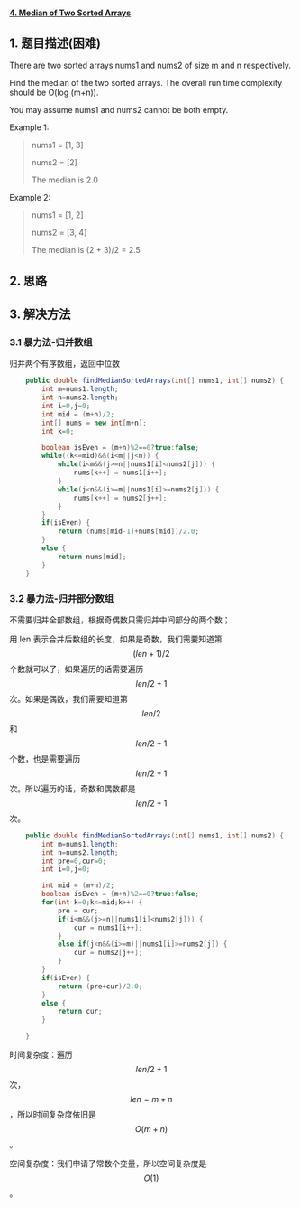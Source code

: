 #### [4. Median of Two Sorted Arrays](https://leetcode-cn.com/problems/median-of-two-sorted-arrays/)

## 1. 题目描述\(困难\)

There are two sorted arrays nums1 and nums2 of size m and n respectively.

Find the median of the two sorted arrays. The overall run time complexity should be O\(log \(m+n\)\).

You may assume nums1 and nums2 cannot be both empty.

Example 1:

> nums1 = \[1, 3\]
>
> nums2 = \[2\]
>
> The median is 2.0

Example 2:

> nums1 = \[1, 2\]
>
> nums2 = \[3, 4\]
>
> The median is \(2 + 3\)/2 = 2.5

## 2. 思路

## 3. 解决方法

### 3.1 暴力法-归并数组

归并两个有序数组，返回中位数

```java
    public double findMedianSortedArrays(int[] nums1, int[] nums2) {
        int m=nums1.length;
        int n=nums2.length;
        int i=0,j=0;
        int mid = (m+n)/2;
        int[] nums = new int[m+n];
        int k=0;

        boolean isEven = (m+n)%2==0?true:false;
        while((k<=mid)&&(i<m||j<n)) {
            while(i<m&&(j>=n||nums1[i]<nums2[j])) {
                nums[k++] = nums1[i++];
            }
            while(j<n&&(i>=m||nums1[i]>=nums2[j])) {
                nums[k++] = nums2[j++];
            }
        }
        if(isEven) {
            return (nums[mid-1]+nums[mid])/2.0;
        }
        else {
            return nums[mid];
        }
    }
```

### 3.2 暴力法-归并部分数组

不需要归并全部数组，根据奇偶数只需归并中间部分的两个数；

用 len 表示合并后数组的长度，如果是奇数，我们需要知道第 $$(len + 1)/ 2$$ 个数就可以了，如果遍历的话需要遍历  $$len / 2 + 1 $$次。如果是偶数，我们需要知道第 $$len / 2$$ 和 $$len / 2 + 1 $$ 个数，也是需要遍历 $$len / 2 + 1 $$次。所以遍历的话，奇数和偶数都是 $$len / 2 + 1 $$ 次。

```java
    public double findMedianSortedArrays(int[] nums1, int[] nums2) {
        int m=nums1.length;
        int n=nums2.length;
        int pre=0,cur=0;
        int i=0,j=0;

        int mid = (m+n)/2;
        boolean isEven = (m+n)%2==0?true:false;
        for(int k=0;k<=mid;k++) {
            pre = cur;
            if(i<m&&(j>=n||nums1[i]<nums2[j])) {
                cur = nums1[i++];
            }
            else if(j<n&&(i>=m)||nums1[i]>=nums2[j]) {
                cur = nums2[j++];
            }
        }
        if(isEven) {
            return (pre+cur)/2.0;
        }
        else {
            return cur;
        }

    }
```

时间复杂度：遍历 $$len / 2 + 1 $$次，$$len = m + n $$，所以时间复杂度依旧是 $$O(m + n)$$。

空间复杂度：我们申请了常数个变量，所以空间复杂度是 $$O(1)$$。


